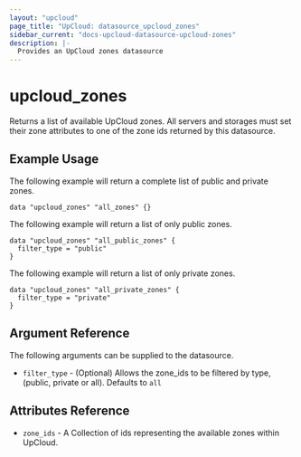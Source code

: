 ```yaml
---
layout: "upcloud"
page_title: "UpCloud: datasource_upcloud_zones"
sidebar_current: "docs-upcloud-datasource-upcloud-zones"
description: |-
  Provides an UpCloud zones datasource
---
```


# upcloud_zones

Returns a list of available UpCloud zones.  All servers and storages must set their zone attributes to one of the zone ids returned by this datasource.

## Example Usage

The following example will return a complete list of public and private zones.

```hcl
data "upcloud_zones" "all_zones" {}
```

The following example will return a list of only public zones.

```hcl
data "upcloud_zones" "all_public_zones" {
  filter_type = "public"
}
```

The following example will return a list of only private zones.

```hcl
data "upcloud_zones" "all_private_zones" {
  filter_type = "private"
}
```

## Argument Reference

The following arguments can be supplied to the datasource.

* `filter_type` - (Optional) Allows the zone_ids to be filtered by type, (public, private or all). Defaults to `all` 

## Attributes Reference

* `zone_ids` - A Collection of ids representing the available zones within UpCloud. 
